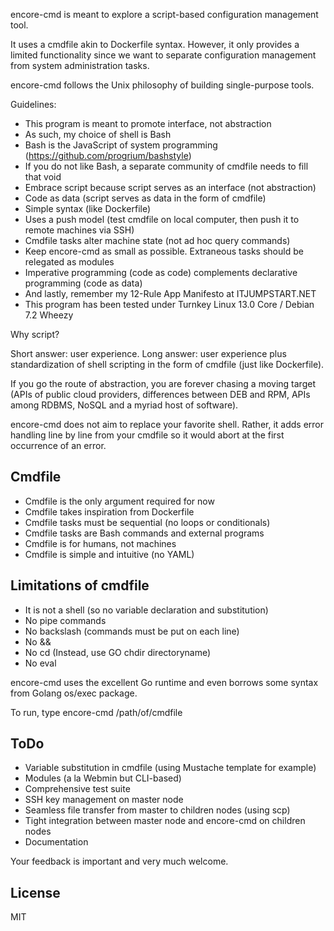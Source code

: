 encore-cmd is meant to explore a script-based configuration management tool.

It uses a cmdfile akin to Dockerfile syntax. However, it only provides a limited functionality since we want to separate configuration management from system administration tasks.

encore-cmd follows the Unix philosophy of building single-purpose tools.

Guidelines:

- This program is meant to promote interface, not abstraction
- As such, my choice of shell is Bash
- Bash is the JavaScript of system programming (https://github.com/progrium/bashstyle)
- If you do not like Bash, a separate community of cmdfile needs to fill that void
- Embrace script because script serves as an interface (not abstraction)
- Code as data (script serves as data in the form of cmdfile)
- Simple syntax (like Dockerfile)
- Uses a push model (test cmdfile on local computer, then push it to remote machines via SSH)
- Cmdfile tasks alter machine state (not ad hoc query commands)
- Keep encore-cmd as small as possible. Extraneous tasks should be relegated as modules
- Imperative programming (code as code) complements declarative programming (code as data)
- And lastly, remember my 12-Rule App Manifesto at ITJUMPSTART.NET
- This program has been tested under Turnkey Linux 13.0 Core / Debian 7.2 Wheezy

Why script?

Short answer: user experience.
Long answer: user experience plus standardization of shell scripting in the form of cmdfile (just like Dockerfile).

If you go the route of abstraction, you are forever chasing a moving target (APIs of public cloud providers, differences between DEB and RPM, APIs among RDBMS, NoSQL and a myriad host of software).

encore-cmd does not aim to replace your favorite shell. Rather, it adds error handling line by line from your cmdfile so it would abort at the first occurrence of an error.

Cmdfile
-------

- Cmdfile is the only argument required for now
- Cmdfile takes inspiration from Dockerfile
- Cmdfile tasks must be sequential (no loops or conditionals)
- Cmdfile tasks are Bash commands and external programs
- Cmdfile is for humans, not machines
- Cmdfile is simple and intuitive (no YAML)

Limitations of cmdfile
----------------------

- It is not a shell (so no variable declaration and substitution)
- No pipe commands
- No backslash (commands must be put on each line)
- No &&
- No cd (Instead, use GO chdir directoryname)
- No eval

encore-cmd uses the excellent Go runtime and even borrows some syntax from Golang os/exec package.

To run, type encore-cmd /path/of/cmdfile

ToDo
----

- Variable substitution in cmdfile (using Mustache template for example)
- Modules (a la Webmin but CLI-based)
- Comprehensive test suite
- SSH key management on master node
- Seamless file transfer from master to children nodes (using scp)
- Tight integration between master node and encore-cmd on children nodes
- Documentation

Your feedback is important and very much welcome.

License
-------

MIT

